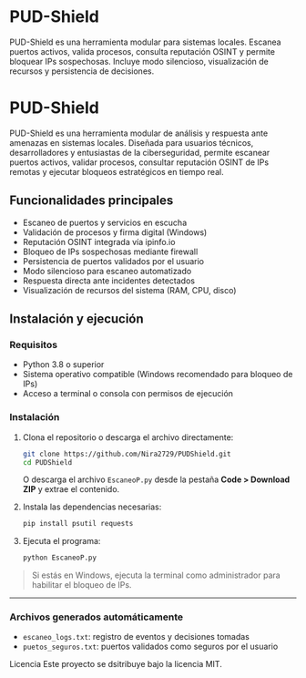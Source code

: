 # PUD-Shield
PUD-Shield es una herramienta modular para sistemas locales. Escanea puertos activos, valida procesos, consulta reputación OSINT y permite bloquear IPs sospechosas. Incluye modo silencioso, visualización de recursos y persistencia de decisiones.

# PUD-Shield

PUD-Shield es una herramienta modular de análisis y respuesta ante amenazas en sistemas locales. Diseñada para usuarios técnicos, desarrolladores y entusiastas de la ciberseguridad, permite escanear puertos activos, validar procesos, consultar reputación OSINT de IPs remotas y ejecutar bloqueos estratégicos en tiempo real.

## Funcionalidades principales

- Escaneo de puertos y servicios en escucha
- Validación de procesos y firma digital (Windows)
- Reputación OSINT integrada vía ipinfo.io
- Bloqueo de IPs sospechosas mediante firewall
- Persistencia de puertos validados por el usuario
- Modo silencioso para escaneo automatizado
- Respuesta directa ante incidentes detectados
- Visualización de recursos del sistema (RAM, CPU, disco)

## Instalación y ejecución

### Requisitos

- Python 3.8 o superior  
- Sistema operativo compatible (Windows recomendado para bloqueo de IPs)  
- Acceso a terminal o consola con permisos de ejecución

### Instalación

1. Clona el repositorio o descarga el archivo directamente:
   ```bash
   git clone https://github.com/Nira2729/PUDShield.git
   cd PUDShield
   ```

   O descarga el archivo `EscaneoP.py` desde la pestaña **Code > Download ZIP** y extrae el contenido.

2. Instala las dependencias necesarias:
   ```bash
   pip install psutil requests
   ```

3. Ejecuta el programa:
   ```bash
   python EscaneoP.py
   ```

> Si estás en Windows, ejecuta la terminal como administrador para habilitar el bloqueo de IPs.

---

### Archivos generados automáticamente

- `escaneo_logs.txt`: registro de eventos y decisiones tomadas
- `puetos_seguros.txt`: puertos validados como seguros por el usuario

Licencia
Este proyecto se dsitribuye bajo la licencia MIT.
